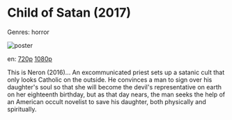 # Child of Satan (2017)

Genres: horror

![poster]()

en:
  [720p](magnet:?xt=urn:btih:FA68469A8C3D707967C07D0316575F50D4598184&tr=udp://glotorrents.pw:6969/announce&tr=udp://tracker.opentrackr.org:1337/announce&tr=udp://torrent.gresille.org:80/announce&tr=udp://tracker.openbittorrent.com:80&tr=udp://tracker.coppersurfer.tk:6969&tr=udp://tracker.leechers-paradise.org:6969&tr=udp://p4p.arenabg.ch:1337&tr=udp://tracker.internetwarriors.net:1337)
  [1080p](magnet:?xt=urn:btih:99165BB1C196A7D889D338C200E479B605835AE2&tr=udp://glotorrents.pw:6969/announce&tr=udp://tracker.opentrackr.org:1337/announce&tr=udp://torrent.gresille.org:80/announce&tr=udp://tracker.openbittorrent.com:80&tr=udp://tracker.coppersurfer.tk:6969&tr=udp://tracker.leechers-paradise.org:6969&tr=udp://p4p.arenabg.ch:1337&tr=udp://tracker.internetwarriors.net:1337)
  


This is Neron (2016)...  An excommunicated priest sets up a satanic cult that only looks Catholic on the outside. He convinces a man to sign over his daughter's soul so that she will become the devil's representative on earth on her eighteenth birthday, but as that day nears, the man seeks the help of an American occult novelist to save his daughter, both physically and spiritually.